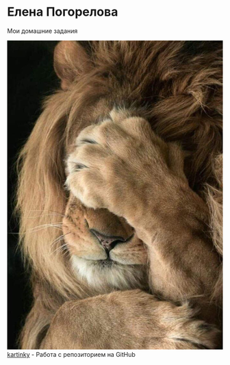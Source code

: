 # Елена Погорелова

Мои домашние задания


![фотография льва](kartinky/82419361_2501648406627728_9168771410405883904_n.jpg "Стеснительный лев")
[kartinky](kartinky/82419361_2501648406627728_9168771410405883904_n.jpg "Моя готовая домашка") - Работа с репозиторием на GitHub
